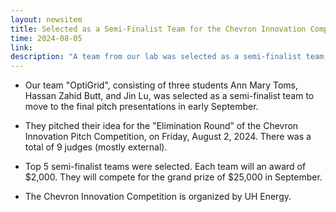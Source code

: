```yaml
---
layout: newsitem
title: Selected as a Semi-Finalist Team for the Chevron Innovation Competition
time: 2024-08-05
link: 
description: "A team from our lab was selected as a semi-finalist team, receiving an award of $2,000, to move to the final pitch presentations in September. Congratulations to Ann Mary Toms, Hassan Zahid Butt, and Jin Lu. "
---
```


* Our team "OptiGrid", consisting of three students Ann Mary Toms, Hassan Zahid Butt, and Jin Lu, was selected as a semi-finalist team to move to the final pitch presentations in early September.

* They pitched their idea for the "Elimination Round” of the Chevron Innovation Pitch Competition, on Friday, August 2, 2024. There was a total of 9 judges (mostly external). 

* Top 5 semi-finalist teams were selected. Each team will an award of $2,000. They will compete for the grand prize of $25,000 in September.

* The Chevron Innovation Competition is organized by UH Energy.


